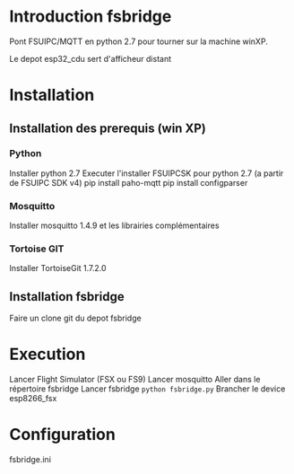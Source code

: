 # Introduction fsbridge
Pont FSUIPC/MQTT en python 2.7 pour tourner sur la machine winXP.

Le depot esp32_cdu sert d'afficheur distant

# Installation
## Installation des prerequis (win XP)
### Python
Installer python 2.7
Executer l'installer FSUIPCSK pour python 2.7 (a partir de FSUIPC SDK v4)
pip install paho-mqtt
pip install configparser

### Mosquitto
Installer mosquitto 1.4.9 et les librairies complémentaires

### Tortoise GIT 
Installer TortoiseGit 1.7.2.0

## Installation fsbridge
Faire un clone git du depot fsbridge

# Execution
Lancer Flight Simulator (FSX ou FS9)
Lancer mosquitto
Aller dans le répertoire fsbridge
Lancer fsbridge
`python fsbridge.py`
Brancher le device esp8266_fsx

# Configuration
fsbridge.ini
